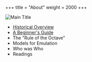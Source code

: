 +++
title = "About"
weight = 2000
+++

![Main Title](/img/about/mainTitle.jpg)

- [Historical Overview](/about/historical-overview/)
- [A Beginner's Guide](/about/beginners-guide/)
- The "Rule of the Octave"
- Models for Emulation
- Who was Who
- Readings
